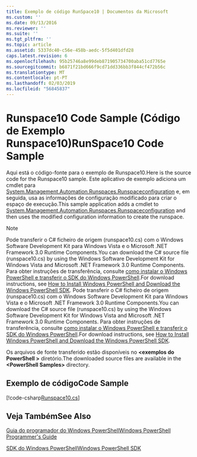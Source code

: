 ```yaml
---
title: Exemplo de código RunSpace10 | Documentos da Microsoft
ms.custom: ''
ms.date: 09/13/2016
ms.reviewer: ''
ms.suite: ''
ms.tgt_pltfrm: ''
ms.topic: article
ms.assetid: 5337dc40-c56e-458b-aedc-5f5d401dfd28
caps.latest.revision: 6
ms.openlocfilehash: 95b25746a8e99deb871905734700aba51cd7765e
ms.sourcegitcommit: b6871f21bd666f9cd71dd336bb3f844cf472b56c
ms.translationtype: MT
ms.contentlocale: pt-PT
ms.lasthandoff: 02/03/2019
ms.locfileid: "56845837"
---
```

# <a name="runspace10-code-sample"></a><span data-ttu-id="e9fd6-102">Runspace10 Code Sample (Código de Exemplo Runspace10)</span><span class="sxs-lookup"><span data-stu-id="e9fd6-102">RunSpace10 Code Sample</span></span>

<span data-ttu-id="e9fd6-103">Aqui está o código-fonte para o exemplo de Runspace10.</span><span class="sxs-lookup"><span data-stu-id="e9fd6-103">Here is the source code for the Runspace10 sample.</span></span> <span data-ttu-id="e9fd6-104">Este aplicativo de exemplo adiciona um cmdlet para [System.Management.Automation.Runspaces.Runspaceconfiguration](/dotnet/api/System.Management.Automation.Runspaces.RunspaceConfiguration) e, em seguida, usa as informações de configuração modificado para criar o espaço de execução.</span><span class="sxs-lookup"><span data-stu-id="e9fd6-104">This sample application adds a cmdlet to [System.Management.Automation.Runspaces.Runspaceconfiguration](/dotnet/api/System.Management.Automation.Runspaces.RunspaceConfiguration) and then uses the modified configuration information to create the runspace.</span></span>

> [!NOTE]
> <span data-ttu-id="e9fd6-105">Pode transferir o C# ficheiro de origem (runspace10.cs) com o Windows Software Development Kit para Windows Vista e o Microsoft .NET Framework 3.0 Runtime Components.</span><span class="sxs-lookup"><span data-stu-id="e9fd6-105">You can download the C# source file (runspace10.cs) by using the Windows Software Development Kit for Windows Vista and Microsoft .NET Framework 3.0 Runtime Components.</span></span> <span data-ttu-id="e9fd6-106">Para obter instruções de transferência, consulte [como instalar o Windows PowerShell e transferir o SDK do Windows PowerShell](/powershell/developer/installing-the-windows-powershell-sdk).</span><span class="sxs-lookup"><span data-stu-id="e9fd6-106">For download instructions, see [How to Install Windows PowerShell and Download the Windows PowerShell SDK](/powershell/developer/installing-the-windows-powershell-sdk).</span></span>
> <span data-ttu-id="e9fd6-107">Pode transferir o C# ficheiro de origem (runspace10.cs) com o Windows Software Development Kit para Windows Vista e o Microsoft .NET Framework 3.0 Runtime Components.</span><span class="sxs-lookup"><span data-stu-id="e9fd6-107">You can download the C# source file (runspace10.cs) by using the Windows Software Development Kit for Windows Vista and Microsoft .NET Framework 3.0 Runtime Components.</span></span> <span data-ttu-id="e9fd6-108">Para obter instruções de transferência, consulte [como instalar o Windows PowerShell e transferir o SDK do Windows PowerShell](/powershell/developer/installing-the-windows-powershell-sdk).</span><span class="sxs-lookup"><span data-stu-id="e9fd6-108">For download instructions, see [How to Install Windows PowerShell and Download the Windows PowerShell SDK](/powershell/developer/installing-the-windows-powershell-sdk).</span></span>
>
> <span data-ttu-id="e9fd6-109">Os arquivos de fonte transferido estão disponíveis no  **\<exemplos do PowerShell >** diretório.</span><span class="sxs-lookup"><span data-stu-id="e9fd6-109">The downloaded source files are available in the **\<PowerShell Samples>** directory.</span></span>

## <a name="code-sample"></a><span data-ttu-id="e9fd6-110">Exemplo de código</span><span class="sxs-lookup"><span data-stu-id="e9fd6-110">Code Sample</span></span>

[!code-csharp[Runspace10.cs](../../powershell-sdk-samples/SDK-2.0/csharp/Runspace10/Runspace10.cs#L11-L118 "Runspace10.cs")]

## <a name="see-also"></a><span data-ttu-id="e9fd6-111">Veja Também</span><span class="sxs-lookup"><span data-stu-id="e9fd6-111">See Also</span></span>

[<span data-ttu-id="e9fd6-112">Guia do programador do Windows PowerShell</span><span class="sxs-lookup"><span data-stu-id="e9fd6-112">Windows PowerShell Programmer's Guide</span></span>](./windows-powershell-programmer-s-guide.md)

[<span data-ttu-id="e9fd6-113">SDK do Windows PowerShell</span><span class="sxs-lookup"><span data-stu-id="e9fd6-113">Windows PowerShell SDK</span></span>](../windows-powershell-reference.md)